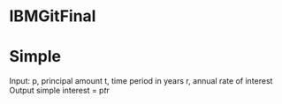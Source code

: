 # IBMGitFinal
# Simple 

Input:
   p, principal amount
   t, time period in years
   r, annual rate of interest
Output
   simple interest = p*t*r
